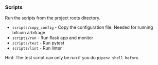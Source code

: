 ### Scripts
Run the scripts from the project roots directory. 

- `scripts/copy_config` - Copy the configuration file. Needed for running bitcoin arbitrage
- `scripts/run` - Run flask app and monitor
- `scripts/test` - Run pytest
- `scripts/lint` - Run linter


Hint: The test script can only be run if you do `pipenv shell before`.